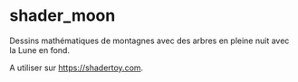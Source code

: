 # shader_moon
Dessins mathématiques de montagnes avec des arbres en pleine nuit avec la Lune en fond.

A utiliser sur https://shadertoy.com.
